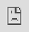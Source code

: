```yaml
---
title: "A Multi-Planar Graph Visualization of Transformer Multi-Head Attention"
excerpt: "Worked on creating a novel, interactive visualization for Tranformer neural networks' multi-head attention. <br/><img src='/images/transformer_attention.png'>"
collection: portfolio
---
```



<body style="margin:0px;padding:0px;overflow:hidden">
    <iframe src="https://charles-ison.github.io/files/transformer_attention.pdf" frameborder="0" style="overflow:hidden;overflow-x:hidden;overflow-y:hidden;height:100%;width:100%;position:absolute;top:0px;left:0px;right:0px;bottom:0px" height="100%" width="100%"></iframe>
</body>
